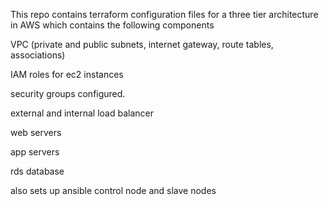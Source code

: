 This repo contains terraform configuration files for a three tier architecture in AWS which contains the following components

VPC (private and public subnets, internet gateway, route tables, associations)

IAM roles for ec2 instances

security groups configured.

external and internal load balancer

web servers

app servers

rds database

also sets up ansible control node and slave nodes
